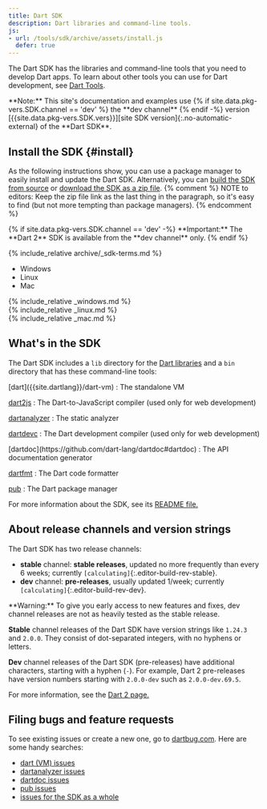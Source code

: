 ```yaml
---
title: Dart SDK
description: Dart libraries and command-line tools.
js:
- url: /tools/sdk/archive/assets/install.js
  defer: true
---
```


The Dart SDK has the libraries and command-line tools that you need to develop
Dart apps. To learn about other tools you can use for Dart development, see
[Dart Tools](/tools).

<aside class="alert alert-info" markdown="1">
  **Note:** This site's documentation and examples use
  {% if site.data.pkg-vers.SDK.channel == 'dev' %} the **dev channel** {% endif -%}
  version [{{site.data.pkg-vers.SDK.vers}}][site SDK version]{:.no-automatic-external}
  of the **Dart SDK**.
</aside>

## Install the SDK {#install}

As the following instructions show,
you can use a package manager
to easily install and update the Dart SDK.
Alternatively, you can
[build the SDK from source][] or
[download the SDK as a zip file](/tools/sdk/archive).
{% comment %}
NOTE to editors: Keep the zip file link as the last thing in the paragraph,
so it's easy to find (but not more tempting than package managers).
{% endcomment %}

<aside class="alert alert-warning" markdown="1">
  {% if site.data.pkg-vers.SDK.channel == 'dev' -%}
  **Important:**
  The **Dart 2** SDK is available from the **dev channel** only.
  {% endif %}

  {% include_relative archive/_sdk-terms.md %}
</aside>

<ul class="tabs__top-bar">
  <li class="tab-link current" data-tab="tab-sdk-install-windows">Windows</li>
  <li class="tab-link" data-tab="tab-sdk-install-linux">Linux</li>
  <li class="tab-link" data-tab="tab-sdk-install-mac">Mac</li>
</ul>
<div id="tab-sdk-install-windows" class="tabs__content current" markdown="1">
{% include_relative _windows.md %}
</div>
<div id="tab-sdk-install-linux" class="tabs__content" markdown="1">
{% include_relative _linux.md %}
</div>
<div id="tab-sdk-install-mac" class="tabs__content" markdown="1">
{% include_relative _mac.md %}
</div>

## What's in the SDK

The Dart SDK includes a `lib` directory for the [Dart libraries][] and a `bin`
directory that has these command-line tools:

<div class="row">
  <div class="col-lg-6" markdown="1">
  [dart]({{site.dartlang}}/dart-vm)
  : The standalone VM

  [dart2js]({{site.webdev}}/tools/dart2js)
  : The Dart-to-JavaScript compiler (used only for web development)

  [dartanalyzer](https://github.com/dart-lang/sdk/tree/master/pkg/analyzer_cli#dartanalyzer)
  : The static analyzer

  [dartdevc]({{site.webdev}}/tools/dartdevc)
  : The Dart development compiler
  (used only for web development)
  </div><div class="col-lg-6" markdown="1">
  [dartdoc](https://github.com/dart-lang/dartdoc#dartdoc)
  : The API documentation generator

  [dartfmt](https://github.com/dart-lang/dart_style#readme)
  : The Dart code formatter

  [pub]({{site.dartlang}}/tools/pub)
  : The Dart package manager
  </div>
</div>

For more information about the SDK, see its
[README file.](https://github.com/dart-lang/sdk/blob/master/README.dart-sdk)

## About release channels and version strings

The Dart SDK has two release channels:

* **stable** channel: **stable releases**,
  updated no more frequently than every 6 weeks;
  currently `[calculating]`{:.editor-build-rev-stable}.
* **dev** channel: **pre-releases**, usually updated 1/week;
  currently `[calculating]`{:.editor-build-rev-dev}.

<aside class="alert alert-warning" markdown="1">
  **Warning:**
  To give you early access to new features and fixes,
  dev channel releases are not as heavily tested as the stable release.
</aside>


**Stable** channel releases of the Dart SDK have version strings like `1.24.3` and `2.0.0`.
They consist of dot-separated integers, with no hyphens or letters.

**Dev** channel releases of the Dart SDK (pre-releases)
have additional characters, starting with a hyphen (`-`).
For example, Dart 2 pre-releases have version numbers starting with
`2.0.0-dev` such as `2.0.0-dev.69.5`.

For more information, see the [Dart 2 page.][Dart 2]

[SDK constraints]: /tools/pub/pubspec#sdk-constraints
[semantic versioning]: http://semver.org/

## Filing bugs and feature requests

To see existing issues or create a new one,
go to [dartbug.com](http://dartbug.com).
Here are some handy searches:

* [dart (VM) issues](https://github.com/dart-lang/sdk/labels/Area-VM)
* [dartanalyzer issues](https://github.com/dart-lang/sdk/labels/Area-Analyzer)
* [dartdoc issues](https://github.com/dart-lang/dartdoc/issues)
* [pub issues](https://github.com/dart-lang/sdk/labels/Area-Pub)
* [issues for the SDK as a whole](https://github.com/dart-lang/sdk/issues)

[Dart 2]: {{site.dartlang}}/dart-2
[build the SDK from source]: https://github.com/dart-lang/sdk/wiki/Building
[Dart libraries]: {{site.dartlang}}/guides/libraries/library-tour
[site SDK version]: {{site.dart_api}}/{{site.data.pkg-vers.SDK.channel}}/{{site.data.pkg-vers.SDK.vers}}/index.html
